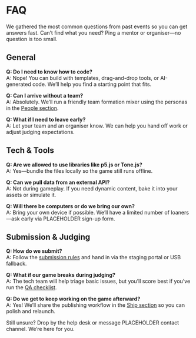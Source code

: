 # FAQ

We gathered the most common questions from past events so you can get answers fast. Can’t find what you need? Ping a mentor or organiser—no question is too small.

## General

**Q: Do I need to know how to code?**  
A: Nope! You can build with templates, drag-and-drop tools, or AI-generated code. We’ll help you find a starting point that fits.

**Q: Can I arrive without a team?**  
A: Absolutely. We’ll run a friendly team formation mixer using the personas in the [People section](/people/persona-paths).

**Q: What if I need to leave early?**  
A: Let your team and an organiser know. We can help you hand off work or adjust judging expectations.

## Tech & Tools

**Q: Are we allowed to use libraries like p5.js or Tone.js?**  
A: Yes—bundle the files locally so the game still runs offline.

**Q: Can we pull data from an external API?**  
A: Not during gameplay. If you need dynamic content, bake it into your assets or simulate it.

**Q: Will there be computers or do we bring our own?**  
A: Bring your own device if possible. We’ll have a limited number of loaners—ask early via PLACEHOLDER sign-up form.

## Submission & Judging

**Q: How do we submit?**  
A: Follow the [submission rules](/ship/submission-rules) and hand in via the staging portal or USB fallback.

**Q: What if our game breaks during judging?**  
A: The tech team will help triage basic issues, but you’ll score best if you’ve run the [QA checklist](/ship/qa-checklist).

**Q: Do we get to keep working on the game afterward?**  
A: Yes! We’ll share the publishing workflow in the [Ship section](/ship/post-event-publishing) so you can polish and relaunch.

Still unsure? Drop by the help desk or message PLACEHOLDER contact channel. We’re here for you.
